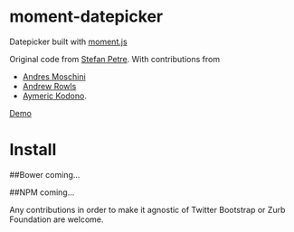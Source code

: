 moment-datepicker
=================

Datepicker built with [moment.js](http://momentjs.com/)

Original code from [Stefan Petre](http://www.eyecon.ro/bootstrap-datepicker/). 
With contributions from
* [Andres Moschini](https://github.com/MakingSense/moment-datepicker)  
* [Andrew Rowls](https://github.com/eternicode/bootstrap-datepicker)
* [Aymeric Kodono](https://github.com/Aymkdn/Datepicker-for-Bootstrap).
 
[Demo](http://lcustodio.github.com/moment-datepicker)

Install
=======

##Bower
coming...

##NPM
coming...

Any contributions in order to make it agnostic of Twitter Bootstrap or Zurb Foundation are welcome.